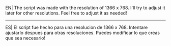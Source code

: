 EN|
The script was made with the resolution of 1366 x 768.
I'll try to adjust it later for other resolutions.
Feel free to adjust it as needed!

-------------------------------------------------------------
ES|
El script fue hecho para una resolucion de 1366 x 768.
Intentare ajustarlo despues para otras resoluciones.
Puedes modificar lo que creas que sea necesario!

